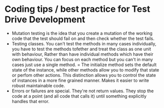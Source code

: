 Coding tips / best practice for Test Drive Development
======================================================

- Mutation testing is the idea that you create a mutation of the working code that the test should fail on and then check whether the test fails.
- Testing classes. You can't test the methods in many cases individually, you have to test the methods tofether and treat the class as one unit with behaviour, Rather than have individual methods which have their own behaviour. You can focus on each method but you can't in many cases just use a single method.
= The initialize method sets the default state of the instance, while other methods allow you to modify that state or perfom other actions. This distinction allows you to control the state of instances in a more fine grained manner. Makes it easier to write robust maintainable code.
- Errors or failures are special. They're not return values. They stop the code at a point (and all code that calls it) until something explicitly handles that error.
